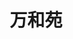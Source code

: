 ---
layout: article
id: 13
title: 万和苑
category: 经典案例
pic: /assets/anli/6faf27835be1ebe2d629631d0f5c1200.jpg
detail: 万和苑是河北万江集团旗下，河北金博园房地产开发有限公司开发。总占地约50亩, 由航天建筑设计院精心规划设计的，采用法式的设计风格，提供全产品系，户型从90一168m2两室-四室。绿化率35%以上，是万江集团重金打造的国际标准的宜居社区。
---